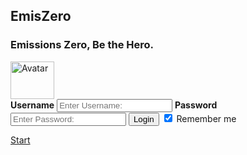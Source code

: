 ## EmisZero

### Emissions Zero, Be the Hero.
<form action="action_page.php" method="post">
    <div class="imgcontainer">
        <img src="prof.jpg" width ="70" height = "60" alt="Avatar" class="avatar">
    </div>
    <div class="container">
        <label for="uname"><b>Username</b></label>
            <input type="text" placeholder="Enter Username:" name="uname" required>
        <label for="psw"><b>Password</b></label>
            <input type="password" placeholder="Enter Password:" name="psw" required>
        <button type="submit">Login</button>
        <label>
        <input type="checkbox" checked="checked" name="remember"> Remember me
        </label>
        </div>
</form>
<!-- Place this tag where you want the button to render. -->
<a class="github-button" href="https://projectemiszero.github.io/Slide-2/" data-size="large" aria-label="Start">Start</a>